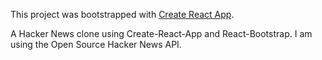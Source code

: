 This project was bootstrapped with [Create React App](https://github.com/facebookincubator/create-react-app).

A Hacker News clone using Create-React-App and React-Bootstrap. I am using the Open Source Hacker News API.